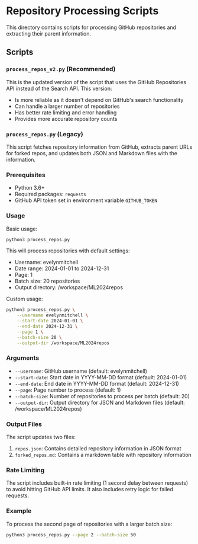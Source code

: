 # Repository Processing Scripts

This directory contains scripts for processing GitHub repositories and extracting their parent information.

## Scripts

### `process_repos_v2.py` (Recommended)

This is the updated version of the script that uses the GitHub Repositories API instead of the Search API. This version:
- Is more reliable as it doesn't depend on GitHub's search functionality
- Can handle a larger number of repositories
- Has better rate limiting and error handling
- Provides more accurate repository counts

### `process_repos.py` (Legacy)

This script fetches repository information from GitHub, extracts parent URLs for forked repos, and updates both JSON and Markdown files with the information.

### Prerequisites

- Python 3.6+
- Required packages: `requests`
- GitHub API token set in environment variable `GITHUB_TOKEN`

### Usage

Basic usage:
```bash
python3 process_repos.py
```

This will process repositories with default settings:
- Username: evelynmitchell
- Date range: 2024-01-01 to 2024-12-31
- Page: 1
- Batch size: 20 repositories
- Output directory: /workspace/ML2024repos

Custom usage:
```bash
python3 process_repos.py \
    --username evelynmitchell \
    --start-date 2024-01-01 \
    --end-date 2024-12-31 \
    --page 1 \
    --batch-size 20 \
    --output-dir /workspace/ML2024repos
```

### Arguments

- `--username`: GitHub username (default: evelynmitchell)
- `--start-date`: Start date in YYYY-MM-DD format (default: 2024-01-01)
- `--end-date`: End date in YYYY-MM-DD format (default: 2024-12-31)
- `--page`: Page number to process (default: 1)
- `--batch-size`: Number of repositories to process per batch (default: 20)
- `--output-dir`: Output directory for JSON and Markdown files (default: /workspace/ML2024repos)

### Output Files

The script updates two files:
1. `repos.json`: Contains detailed repository information in JSON format
2. `forked_repos.md`: Contains a markdown table with repository information

### Rate Limiting

The script includes built-in rate limiting (1 second delay between requests) to avoid hitting GitHub API limits. It also includes retry logic for failed requests.

### Example

To process the second page of repositories with a larger batch size:
```bash
python3 process_repos.py --page 2 --batch-size 50
```